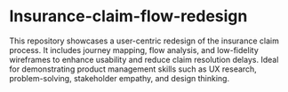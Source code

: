 # Insurance-claim-flow-redesign
This repository showcases a user-centric redesign of the insurance claim process. It includes journey mapping, flow analysis, and low-fidelity wireframes to enhance usability and reduce claim resolution delays. Ideal for demonstrating product management skills such as UX research, problem-solving, stakeholder empathy, and design thinking.
